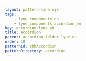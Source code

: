 ```yaml
---
layout: pattern-lyne.njk
tags: 
    - lyne_components_en
    - lyne_components_accordion_en
key: accordion-lyne_en
title: Accordion
parent: accordion-folder-lyne_en
order: 10
patternId: sbbAccordion
patternDirectory: accordion 
---
```

